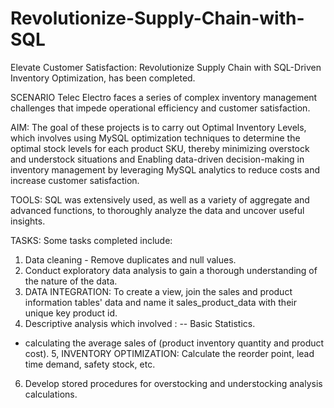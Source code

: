 # Revolutionize-Supply-Chain-with-SQL
Elevate Customer Satisfaction: Revolutionize Supply Chain with SQL-Driven Inventory Optimization, has been completed. 

SCENARIO 
Telec Electro faces a series of complex inventory management challenges that impede operational efficiency and customer satisfaction.

AIM:
The goal of these projects is to carry out Optimal Inventory Levels, which involves using MySQL optimization techniques to determine the optimal stock levels for each product SKU, thereby minimizing overstock and understock situations and Enabling data-driven decision-making in inventory management by leveraging MySQL analytics to reduce costs and increase customer satisfaction.

TOOLS: 
SQL was extensively used, as well as a variety of aggregate and advanced functions, to thoroughly analyze the data and uncover useful insights.

TASKS: 
Some tasks completed include: 
1. Data cleaning - Remove duplicates and null values. 
2. Conduct exploratory data analysis to gain a thorough understanding of the nature of the data. 
3. DATA INTEGRATION: To create a view, join the sales and product information tables' data and name it sales_product_data with their unique key product id. 
4. Descriptive analysis which involved :
-- Basic Statistics. 
- calculating the average sales of (product inventory quantity and product cost). 
5, INVENTORY OPTIMIZATION: Calculate the reorder point, lead time demand, safety stock, etc. 
6. Develop stored procedures for overstocking and understocking analysis calculations.
